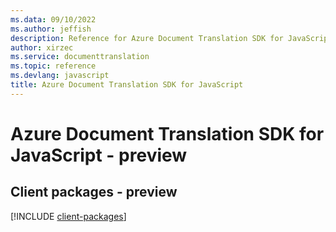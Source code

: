 ```yaml
---
ms.data: 09/10/2022
ms.author: jeffish
description: Reference for Azure Document Translation SDK for JavaScript
author: xirzec
ms.service: documenttranslation
ms.topic: reference
ms.devlang: javascript
title: Azure Document Translation SDK for JavaScript
---
```

# Azure Document Translation SDK for JavaScript - preview

## Client packages - preview
[!INCLUDE [client-packages](document-translation-client-index.md)]